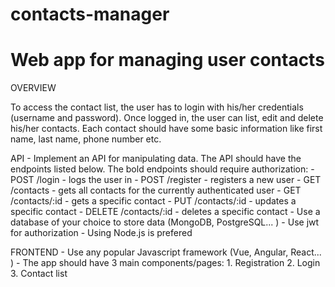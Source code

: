 # contacts-manager

# Web app for managing user contacts

OVERVIEW

To access the contact list, the user has to login with his/her credentials (username and
password). Once logged in, the user can list, edit and delete his/her contacts. Each contact
should have some basic information like first name, last name, phone number etc.

API
    - Implement an API for manipulating data. The API should have the endpoints listed
    below. The bold endpoints should require authorization:
    - POST /login - logs the user in
    - POST /register - registers a new user
    - GET /contacts - gets all contacts for the currently authenticated user
    - GET /contacts/:id - gets a specific contact
    - PUT /contacts/:id - updates a specific contact
    - DELETE /contacts/:id - deletes a specific contact
    - Use a database of your choice to store data (MongoDB, PostgreSQL... )
    - Use jwt for authorization
    - Using Node.js is prefered

FRONTEND
    - Use any popular Javascript framework (Vue, Angular, React... )
    - The app should have 3 main components/pages:
        1. Registration
        2. Login
        3. Contact list
